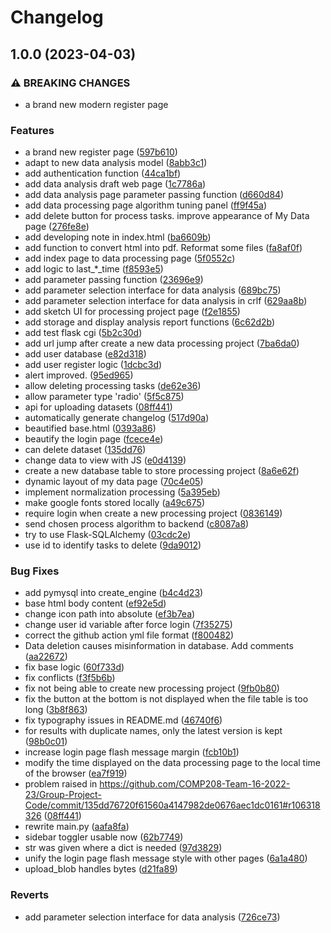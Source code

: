# Changelog

## 1.0.0 (2023-04-03)


### ⚠ BREAKING CHANGES

* a brand new modern register page

### Features

* a brand new register page ([597b610](https://github.com/COMP208-Team-16-2022-23/Group-Project-Code/commit/597b610aa98f97f096d62d71e4e3c0a7e21f4dfa))
* adapt to new data analysis model ([8abb3c1](https://github.com/COMP208-Team-16-2022-23/Group-Project-Code/commit/8abb3c1ff3427a4482140aece1b80956a8975686))
* add authentication function ([44ca1bf](https://github.com/COMP208-Team-16-2022-23/Group-Project-Code/commit/44ca1bfb9b0ebc754d5fa9ed8e64158c90282344))
* add data analysis draft web page ([1c7786a](https://github.com/COMP208-Team-16-2022-23/Group-Project-Code/commit/1c7786afea7a148819c7f5b0d9d25328cccb163d))
* add data analysis page parameter passing function ([d660d84](https://github.com/COMP208-Team-16-2022-23/Group-Project-Code/commit/d660d842ee1bdfb9bf312a8185764634309d2a8d))
* add data processing page algorithm tuning panel ([ff9f45a](https://github.com/COMP208-Team-16-2022-23/Group-Project-Code/commit/ff9f45aaf18d8c9ad47e94f586b8b0d1d6471447))
* add delete button for process tasks. improve appearance of My Data page ([276fe8e](https://github.com/COMP208-Team-16-2022-23/Group-Project-Code/commit/276fe8ea224697324c4f6eec913275b455c0e428))
* add developing note in index.html ([ba6609b](https://github.com/COMP208-Team-16-2022-23/Group-Project-Code/commit/ba6609b722e74ecce4e9238ca24b566bba1b636d))
* add function to convert html into pdf. Reformat some files ([fa8af0f](https://github.com/COMP208-Team-16-2022-23/Group-Project-Code/commit/fa8af0f510925ad42216fa9152c7da4ade5483c8))
* add index page to data processing page ([5f0552c](https://github.com/COMP208-Team-16-2022-23/Group-Project-Code/commit/5f0552c411e7bedcab581200afffabdd95b57a71))
* add logic to last_*_time ([f8593e5](https://github.com/COMP208-Team-16-2022-23/Group-Project-Code/commit/f8593e5882e342c8bfe2c8bf2418884322e09a58))
* add parameter passing function ([23696e9](https://github.com/COMP208-Team-16-2022-23/Group-Project-Code/commit/23696e9b2ef0d1ebc17eb6df324e1bbe45aa02ed))
* add parameter selection interface for data analysis ([689bc75](https://github.com/COMP208-Team-16-2022-23/Group-Project-Code/commit/689bc757f596489dd0aca84671b8bdef055b7ce1))
* add parameter selection interface for data analysis in crlf ([629aa8b](https://github.com/COMP208-Team-16-2022-23/Group-Project-Code/commit/629aa8b8193babb7a9719554881707d3e313d764))
* add sketch UI for processing project page ([f2e1855](https://github.com/COMP208-Team-16-2022-23/Group-Project-Code/commit/f2e18558afb288e039fce64fb07f33d33444287d))
* add storage and display analysis report functions ([6c62d2b](https://github.com/COMP208-Team-16-2022-23/Group-Project-Code/commit/6c62d2bd440ec6e5948bb84e75984c32a3b4eb88))
* add test flask cgi ([5b2c30d](https://github.com/COMP208-Team-16-2022-23/Group-Project-Code/commit/5b2c30ddc3f2e6bb87cfd2d32a8c6408c466263e))
* add url jump after create a new data processing project ([7ba6da0](https://github.com/COMP208-Team-16-2022-23/Group-Project-Code/commit/7ba6da0ba39d2c8c02a6da998b3cf3070e628f6a))
* add user database ([e82d318](https://github.com/COMP208-Team-16-2022-23/Group-Project-Code/commit/e82d3184de30f226aaa2b3d8295e4e3d7f0706f2))
* add user register logic ([1dcbc3d](https://github.com/COMP208-Team-16-2022-23/Group-Project-Code/commit/1dcbc3d9df889542c2a35211ab8b9bf651b11d6b))
* alert improved. ([95ed965](https://github.com/COMP208-Team-16-2022-23/Group-Project-Code/commit/95ed965033106b685e02c97de106a83e7eeae745))
* allow deleting processing tasks ([de62e36](https://github.com/COMP208-Team-16-2022-23/Group-Project-Code/commit/de62e361453964cc1d640ecc7c6b44de44b170de))
* allow parameter type 'radio' ([5f5c875](https://github.com/COMP208-Team-16-2022-23/Group-Project-Code/commit/5f5c875d50e3f3deb0decdcb0d52e332c62ab8ae))
* api for uploading datasets ([08ff441](https://github.com/COMP208-Team-16-2022-23/Group-Project-Code/commit/08ff4415851522c4ed2c1130dddbd22a13f1bf63))
* automatically generate changelog ([517d90a](https://github.com/COMP208-Team-16-2022-23/Group-Project-Code/commit/517d90a286fc5ab76e167c8f5c5ec5e5cf6fa02e))
* beautified base.html ([0393a86](https://github.com/COMP208-Team-16-2022-23/Group-Project-Code/commit/0393a865bac74e114143cc3093d884f8e26d80e7))
* beautify the login page ([fcece4e](https://github.com/COMP208-Team-16-2022-23/Group-Project-Code/commit/fcece4e92ad3203424fb7a113256aebcf0577ce3))
* can delete dataset ([135dd76](https://github.com/COMP208-Team-16-2022-23/Group-Project-Code/commit/135dd76720f61560a4147982de0676aec1dc0161))
* change data to view with JS ([e0d4139](https://github.com/COMP208-Team-16-2022-23/Group-Project-Code/commit/e0d4139069edc43837cf4d10dda620b5bf674896))
* create a new database table to store processing  project ([8a6e62f](https://github.com/COMP208-Team-16-2022-23/Group-Project-Code/commit/8a6e62fbd581aa13290296a07bf7f4e8e840cf21))
* dynamic layout of my data page ([70c4e05](https://github.com/COMP208-Team-16-2022-23/Group-Project-Code/commit/70c4e0563266a86b5ab9102e9046610add76c35a))
* implement normalization processing ([5a395eb](https://github.com/COMP208-Team-16-2022-23/Group-Project-Code/commit/5a395eb448bb4d583342feca708fc2fe32459465))
* make google fonts stored locally ([a49c675](https://github.com/COMP208-Team-16-2022-23/Group-Project-Code/commit/a49c6753db9763d04ff6eece64c5e620ef56fe18))
* require login when create a new processing project ([0836149](https://github.com/COMP208-Team-16-2022-23/Group-Project-Code/commit/08361491bc60151baf497bdb02a8e2343a0998ec))
* send chosen process algorithm to backend ([c8087a8](https://github.com/COMP208-Team-16-2022-23/Group-Project-Code/commit/c8087a8cc985feb5f230f6fa1f885fe10c5d3158))
* try to use Flask-SQLAlchemy ([03cdc2e](https://github.com/COMP208-Team-16-2022-23/Group-Project-Code/commit/03cdc2e804b0a4402a3b21451918e524fecf4586))
* use id to identify tasks to delete ([9da9012](https://github.com/COMP208-Team-16-2022-23/Group-Project-Code/commit/9da9012049539b879c2aa788e4b211c201eb5a6e))


### Bug Fixes

* add pymysql into create_engine ([b4c4d23](https://github.com/COMP208-Team-16-2022-23/Group-Project-Code/commit/b4c4d23bf4298930538593600480c915a8139802))
* base html body content ([ef92e5d](https://github.com/COMP208-Team-16-2022-23/Group-Project-Code/commit/ef92e5dfe11ceef464af89ab9acba5e2f4d30739))
* change icon path into absolute ([ef3b7ea](https://github.com/COMP208-Team-16-2022-23/Group-Project-Code/commit/ef3b7eaae783c5e57bfc36b62face7f84f152af7))
* change user id variable after force login ([7f35275](https://github.com/COMP208-Team-16-2022-23/Group-Project-Code/commit/7f35275002b212d3e07e66ad36a618d7c545e386))
* correct the github action yml file format ([f800482](https://github.com/COMP208-Team-16-2022-23/Group-Project-Code/commit/f80048206009fdbbc4b1142aff326918a83704ca))
* Data deletion causes misinformation in database. Add comments ([aa22672](https://github.com/COMP208-Team-16-2022-23/Group-Project-Code/commit/aa226722efefe37a54f75ec05f688ccfbecabcbd))
* fix base logic ([60f733d](https://github.com/COMP208-Team-16-2022-23/Group-Project-Code/commit/60f733d3718bb609bc1a6582c153379ac8de0cc9))
* fix conflicts ([f3f5b6b](https://github.com/COMP208-Team-16-2022-23/Group-Project-Code/commit/f3f5b6ba1b6b31f28e995681663f8d543c018a05))
* fix not being able to create new processing project ([9fb0b80](https://github.com/COMP208-Team-16-2022-23/Group-Project-Code/commit/9fb0b80353526ea6510d2ffef67c3a40ff79573e))
* fix the button at the bottom is not displayed when the file table is too long ([3b8f863](https://github.com/COMP208-Team-16-2022-23/Group-Project-Code/commit/3b8f863c8c82527b58ff40812cf16ae74db31f51))
* fix typography issues in README.md ([46740f6](https://github.com/COMP208-Team-16-2022-23/Group-Project-Code/commit/46740f628bae14eb9725e30c2b509eb63d3dda1b))
* for results with duplicate names, only the latest version is kept ([98b0c01](https://github.com/COMP208-Team-16-2022-23/Group-Project-Code/commit/98b0c011715050dd6208f1509346583813bdf91c))
* increase login page flash message margin ([fcb10b1](https://github.com/COMP208-Team-16-2022-23/Group-Project-Code/commit/fcb10b13d284ee6c4f1c520b767e6b3a38e8fca8))
* modify the time displayed on the data processing page to the local time of the browser ([ea7f919](https://github.com/COMP208-Team-16-2022-23/Group-Project-Code/commit/ea7f9194675ed71041e2b8ba249f737dbd80a1cc))
* problem raised in https://github.com/COMP208-Team-16-2022-23/Group-Project-Code/commit/135dd76720f61560a4147982de0676aec1dc0161#r106318326 ([08ff441](https://github.com/COMP208-Team-16-2022-23/Group-Project-Code/commit/08ff4415851522c4ed2c1130dddbd22a13f1bf63))
* rewrite main.py ([aafa8fa](https://github.com/COMP208-Team-16-2022-23/Group-Project-Code/commit/aafa8fa5dc9f4f8304d36f0d7d0f98b1d4c3e79a))
* sidebar toggler usable now ([62b7749](https://github.com/COMP208-Team-16-2022-23/Group-Project-Code/commit/62b774933c2fff63c3df05d16cd40c5fc773ba78))
* str was given where a dict is needed ([97d3829](https://github.com/COMP208-Team-16-2022-23/Group-Project-Code/commit/97d3829174c7391b967f053627f3d7f9d98ef04f))
* unify the login page flash message style with other pages ([6a1a480](https://github.com/COMP208-Team-16-2022-23/Group-Project-Code/commit/6a1a480be1e8ce1614fdd06bfcf79fa6da21db13))
* upload_blob handles bytes ([d21fa89](https://github.com/COMP208-Team-16-2022-23/Group-Project-Code/commit/d21fa8950d1aaa34c22b5cbcc5f8a3e5aebb9e63))


### Reverts

* add parameter selection interface for data analysis ([726ce73](https://github.com/COMP208-Team-16-2022-23/Group-Project-Code/commit/726ce73e61af91674fb3f8563f4a6d5ae7c6356b))
